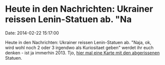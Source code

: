 Heute in den Nachrichten: Ukrainer reissen Lenin-Statuen ab. \"Na
=================================================================

Date: 2014-02-22 15:17:00

Heute in den Nachrichten: Ukrainer reissen Lenin-Statuen ab. \"Naja, ok,
wird wohl noch 2 oder 3 irgendwo als Kuriositaet geben\" werdet ihr euch
denken - ist ja immerhin 2013. Tjo, [hier mal eine Karte mit den
abgerissenen](http://static.kresy.pl/image/gf/b701769a608716900782a630e27467c4.jpg)
Statuen.

